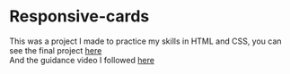 # Responsive-cards 
This was a project I made to practice my skills in HTML and CSS, you can see the final project <a href="https://jhonabanguera.github.io/Responsive-cards/">here</a> <br> And the guidance video I followed <a href="https://www.youtube.com/watch?v=_-3nHZHkn4M">here</a>
